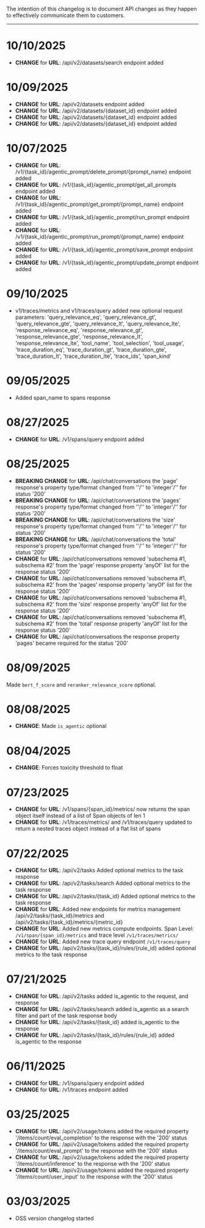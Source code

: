 The intention of this changelog is to document API changes as they happen to effectively communicate them to customers.

---

# 10/10/2025
- **CHANGE** for **URL**: /api/v2/datasets/search  endpoint added

# 10/09/2025
- **CHANGE** for **URL**: /api/v2/datasets  endpoint added
- **CHANGE** for **URL**: /api/v2/datasets/{dataset_id}  endpoint added
- **CHANGE** for **URL**: /api/v2/datasets/{dataset_id}  endpoint added
- **CHANGE** for **URL**: /api/v2/datasets/{dataset_id}  endpoint added

# 10/07/2025
- **CHANGE** for **URL**: /v1/{task_id}/agentic_prompt/delete_prompt/{prompt_name}  endpoint added
- **CHANGE** for **URL**: /v1/{task_id}/agentic_prompt/get_all_prompts  endpoint added
- **CHANGE** for **URL**: /v1/{task_id}/agentic_prompt/get_prompt/{prompt_name}  endpoint added
- **CHANGE** for **URL**: /v1/{task_id}/agentic_prompt/run_prompt  endpoint added
- **CHANGE** for **URL**: /v1/{task_id}/agentic_prompt/run_prompt/{prompt_name}  endpoint added
- **CHANGE** for **URL**: /v1/{task_id}/agentic_prompt/save_prompt  endpoint added
- **CHANGE** for **URL**: /v1/{task_id}/agentic_prompt/update_prompt  endpoint added

# 09/10/2025
- v1/traces/metrics and v1/traces/query added new optional request parameters: 'query_relevance_eq', 'query_relevance_gt', 'query_relevance_gte', 'query_relevance_lt', 'query_relevance_lte', 'response_relevance_eq', 'response_relevance_gt', 'response_relevance_gte', 'response_relevance_lt', 'response_relevance_lte', 'tool_name', 'tool_selection', 'tool_usage', 'trace_duration_eq', 'trace_duration_gt', 'trace_duration_gte', 'trace_duration_lt', 'trace_duration_lte', 'trace_ids', 'span_kind'

# 09/05/2025
- Added span_name to spans response

# 08/27/2025
- **CHANGE** for **URL**: /v1/spans/query  endpoint added

# 08/25/2025
- **BREAKING CHANGE** for **URL**: /api/chat/conversations  the 'page' response's property type/format changed from ''/'' to 'integer'/'' for status '200'
- **BREAKING CHANGE** for **URL**: /api/chat/conversations  the 'pages' response's property type/format changed from ''/'' to 'integer'/'' for status '200'
- **BREAKING CHANGE** for **URL**: /api/chat/conversations  the 'size' response's property type/format changed from ''/'' to 'integer'/'' for status '200'
- **BREAKING CHANGE** for **URL**: /api/chat/conversations  the 'total' response's property type/format changed from ''/'' to 'integer'/'' for status '200'
- **CHANGE** for **URL**: /api/chat/conversations  removed 'subschema #1, subschema #2' from the 'page' response property 'anyOf' list for the response status '200'
- **CHANGE** for **URL**: /api/chat/conversations  removed 'subschema #1, subschema #2' from the 'pages' response property 'anyOf' list for the response status '200'
- **CHANGE** for **URL**: /api/chat/conversations  removed 'subschema #1, subschema #2' from the 'size' response property 'anyOf' list for the response status '200'
- **CHANGE** for **URL**: /api/chat/conversations  removed 'subschema #1, subschema #2' from the 'total' response property 'anyOf' list for the response status '200'
- **CHANGE** for **URL**: /api/chat/conversations  the response property 'pages' became required for the status '200'
# 08/09/2025
Made `bert_f_score` and `reranker_relevance_score` optional.

# 08/08/2025
- **CHANGE**: Made `is_agentic` optional

# 08/04/2025
- **CHANGE**: Forces toxicity threshold to float

# 07/23/2025
- **CHANGE** for **URL**: /v1/spans/{span_id}/metrics/ now returns the span object itself instead of a list of Span objects of len 1
- **CHANGE** for **URL**: /v1/traces/metrics/ and /v1/traces/query updated to return a nested traces object instead of a flat list of spans
# 07/22/2025
- **CHANGE** for **URL**: /api/v2/tasks Added optional metrics to the task response
- **CHANGE** for **URL**: /api/v2/tasks/search  Added optional metrics to the task response
- **CHANGE** for **URL**: /api/v2/tasks/{task_id}  Added optional metrics to the task response
- **CHANGE** for **URL**: Added new endpoints for metrics management /api/v2/tasks/{task_id}/metrics and /api/v2/tasks/{task_id}/metrics/{metric_id}
- **CHANGE** for **URL**: Added new metrics compute endpoints. Span Level: `/v1/span/{span_id}/metrics` and trace level `/v1/traces/metrics/`
- **CHANGE** for **URL**: Added new trace query endpoint `/v1/traces/query`
- **CHANGE** for **URL**: /api/v2/tasks/{task_id}/rules/{rule_id}  added optional metrics to the task response
# 07/21/2025
- **CHANGE** for **URL**: /api/v2/tasks  added is_agentic to the request, and response
- **CHANGE** for **URL**: /api/v2/tasks/search  added is_agentic as a search filter and part of the task response body
- **CHANGE** for **URL**: /api/v2/tasks/{task_id}  added is_agentic to the response
- **CHANGE** for **URL**: /api/v2/tasks/{task_id}/rules/{rule_id}  added is_agentic to the response

# 06/11/2025
- **CHANGE** for **URL**: /v1/spans/query  endpoint added
- **CHANGE** for **URL**: /v1/traces  endpoint added

# 03/25/2025
- **CHANGE** for **URL**: /api/v2/usage/tokens  added the required property '/items/count/eval_completion' to the response with the '200' status
- **CHANGE** for **URL**: /api/v2/usage/tokens  added the required property '/items/count/eval_prompt' to the response with the '200' status
- **CHANGE** for **URL**: /api/v2/usage/tokens  added the required property '/items/count/inference' to the response with the '200' status
- **CHANGE** for **URL**: /api/v2/usage/tokens  added the required property '/items/count/user_input' to the response with the '200' status
# 03/03/2025
- OSS version changelog started
